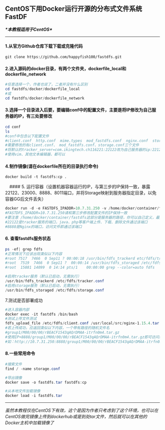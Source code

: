 ## CentOS下用Docker运行开源的分布式文件系统FastDF

***\*本教程适用于CentOS\****

---

#### 1.从官方Github仓库下载下载或克隆代码

```
git clone https://github.com/happyfish100/fastdfs.git
```

#### 2.进入源码的docker目录，有两个文件夹，dockerfile_local和dockerfile_network

```powershell
#任意选择一个，作者也说了，二者并没有什么区别
cd fastdfs/docker/dockerfile_local 
#或
cd fastdfs/docker/dockerfile_network
```

#### 3.选择一个目录进入后要，要编辑conf中的配置文件，主要是将IP修改为自己服务器的IP，有三处要修改

```powershell
cd conf
ls
#conf中包含以下配置文件
#client.conf  http.conf  mime.types  mod_fastdfs.conf  nginx.conf  storage.conf  tracker.conf
#需要修改的有client.conf、 mod_fastdfs.conf、storage.conf三个文件
#将默认的tracker_server=com.ikingtech.ch116221:22122改为自己服务器的ip:22122
#使用vim、其他文本编辑器，都可以
```

#### 4.制作镜像(请在dockerfile所在的目录执行命令)

```
docker build -t fastdfs:cp .
```

 #### 5. 运行容器（设置机器容器运行的IP，与第三步的IP保持一致，暴露22122、23000、8888、8011端口，并将Storage映射到服务器指定目录，以免容器GG后文件丢失）

```powershell
docker run -d -e FASTDFS_IPADDR=10.7.31.250 -v /home/docker/container/fastdfs:/home/dfs -p 8888:8888 -p 22122:22122 -p 23000:23000 -p 8011:80 --name fastdfs fastdfs:cp
#FASTDFS_IPADDR=10.7.31.250请和第三步修改配置文件的IP保持一致
#要注意 /home/docker/container/fastdfs这部分是服务器的路径，你可以自己定义，最好使用绝对路径，冒号后面的映射的是fastdfs storage的路径，建议不要更改
#22122是tracker服务的端口，java、php等客户端上传、下载、删除文件通过该端口
#8888是Nginx的端口，访问文件即通过该端口
```

#### 6. 查看fastdfs服务状态

```powershell
ps -ef| grep fdfs
#正常情况下应该出现类似以下内容
#root 7517  7466  0 Sep11 ? 00:00:18 /usr/bin/fdfs_trackerd etc/fdfs/tracker.conf
#root  7519  7466  0 Sep11 ?  00:00:14 /usr/bin/fdfs_storaged /etc/fdfs/storage.conf
#root  15881 14099  0 14:14 pts/1    00:00:00 grep --color=auto fdfs

#启用tracker服务（默认已启动，无需执行）
/usr/bin/fdfs_trackerd /etc/fdfs/tracker.conf
#启用storage服务（默认已启动，无需执行）
/usr/bin/fdfs_storaged /etc/fdfs/storage.conf
```

7.测试是否部署成功

```powershell
#进入容器内部
docker exec -it fastdfs /bin/bash
#测试上传文件测试
fdfs_upload_file /etc/fdfs/client.conf /usr/local/src/nginx-1.15.4.tar.gz
#若上传成功，应返回类似以下内容，一个带有路径的随机文件名
#group1/M00/00/00/rBEACF1543qAQrDMAA-itrfn0m4.tar.gz
#使用IP+8888/group1/M00/00/00/rBEACF1543qAQrDMAA-itrfn0m4.tar.gz即可访问或下载文件
#如：http://10.7.31.250:8888/group1/M00/00/00/rBEACF1543qAQrDMAA-itrfn0m4.tar.gz
```

#### 8.一些常用命令

```powershell
#搜索文件
find / -name storage.conf  

#导出镜像
docker save -o fastdfs.tar fastdfs:cp

#从本地文件加载镜像
docker load -i fastdfs.tar
```

---

*虽然本教程仅在CentOS下有效，这个是因为作者只考虑到了这个环境，也可以在CentOS做完镜像上传到dockerhub或是到处tar文件，然后就可以在其他的Docker主机中加载镜像了*


